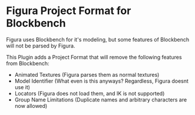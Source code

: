 # Figura Project Format for Blockbench
Figura uses Blockbench for it's modeling, but some features of Blockbench will not be parsed by Figura.

This Plugin adds a Project Format that will remove the following features from Blockbench:
* Animated Textures (Figura parses them as normal textures)
* Model Identifier (What even is this anyways? Regardless, Figura doesnt use it)
* Locators (Figura does not load them, and IK is not supported)
* Group Name Limitations (Duplicate names and arbitrary characters are now allowed)
